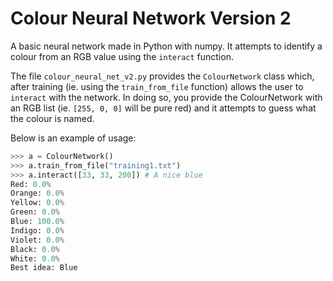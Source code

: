 # Colour Neural Network Version 2

A basic neural network made in Python with numpy. It attempts to identify a colour
from an RGB value using the `interact` function. 

The file `colour_neural_net_v2.py` provides the `ColourNetwork` class which, 
after training (ie. using the `train_from_file` function) allows the user to 
`interact` with the network. In doing so, you provide the ColourNetwork with an
RGB list (ie. `[255, 0, 0]` will be pure red) and it attempts to guess what the
colour is named.

Below is an example of usage:
```python
>>> a = ColourNetwork()
>>> a.train_from_file("training1.txt")
>>> a.interact([33, 33, 200]) # A nice blue
Red: 0.0%
Orange: 0.0%
Yellow: 0.0%
Green: 0.0%
Blue: 100.0%
Indigo: 0.0%
Violet: 0.0%
Black: 0.0%
White: 0.0%
Best idea: Blue
```
